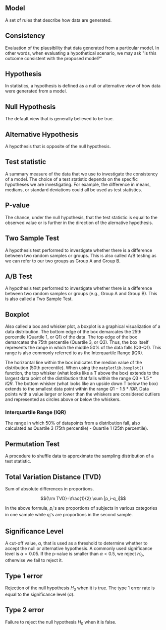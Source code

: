 ## Model
A set of rules that describe how data are generated.

## Consistency
Evaluation of the plausibility that data generated from a particular model. In other words, when evaluating a hypothetical scenario, we may ask "Is this outcome consistent with the proposed model?"

## Hypothesis
In statistics, a hypothesis is defined as a null or alternative view of how data were generated from a model.

## Null Hypothesis
The default view that is generally believed to be true.

## Alternative Hypothesis
A hypothesis that is opposite of the null hypothesis.

## Test statistic
A summary measure of the data that we use to investigate the consistency of a model. The choice of a test statistic depends on the specific hypotheses we are investigating. For example, the difference in means, medians, or standard deviations could all be used as test statistics.

## P-value
The chance, under the null hypothesis, that the test statistic is equal to the observed value or is further in the direction of the alernative hypothesis.

## Two Sample Test
A hypothesis test performed to investigate whether there is a difference between two random samples or groups. This is also called A/B testing as we can refer to our two groups as Group A and Group B.

## A/B Test
A hypothesis test performed to investigate whether there is a difference between two random samples or groups (e.g., Group A and Group B). This is also called a Two Sample Test.

## Boxplot
Also called a box and whisker plot, a boxplot is a graphical visualization of a data distribution. The bottom edge of the box demarcates the 25th percentile (Quartile 1, or Q1) of the data. The top edge of the box demarcates the 75th percentile (Quartile 3, or Q3). Thus, the box itself represents the range in which the middle 50% of the data falls (Q3-Q1). This range is also commonly referred to as the Interquartile Range (IQR).

The horizontal line within the box indicates the median value of the distribution (50th percentile). When using the `matplotlib.boxplot()` function, the top whisker (what looks like a T above the box) extends to the largest data point of the distribution that falls within the range $Q3 + 1.5*IQR$. The bottom whisker (what looks like an upside down T below the box) extends to the smallest data point within the range $Q1 - 1.5*IQR$. Data points with a value larger or lower than the whiskers are considered outliers and represented as circles above or below the whiskers.

### Interquartile Range (IQR)
The range in which 50% of datapoints from a distribution fall, also calculated as Quartile 3 (75th percentile) - Quartile 1 (25th percentile).

## Permutation Test
A procedure to shuffle data to approximate the sampling distribution of a test statistic.

## Total Variation Distance (TVD)
Sum of absolute differences in proportions.

$${\rm TVD}=\frac{1}{2} \sum |p_i-q_i|$$

In the above formula, $p_i$'s are proportions of subjects in various categories in one sample while $q_i$'s are proportions in the second sample.

## Significance Level
A cut-off value, $\alpha$, that is used as a threshold to determine whether to accept the null or alternative hypothesis. A commonly used significance level is $\alpha=0.05$. If the p-value is smaller than $\alpha < 0.5$, we reject $H_0$, otherwise we fail to reject it.

## Type 1 error
Rejection of the null hypothesis $H_0$ when it is true. The type 1 error rate is equal to the significance level ($\alpha$). 

## Type 2 error
Failure to reject the null hypothesis $H_0$ when it is false.